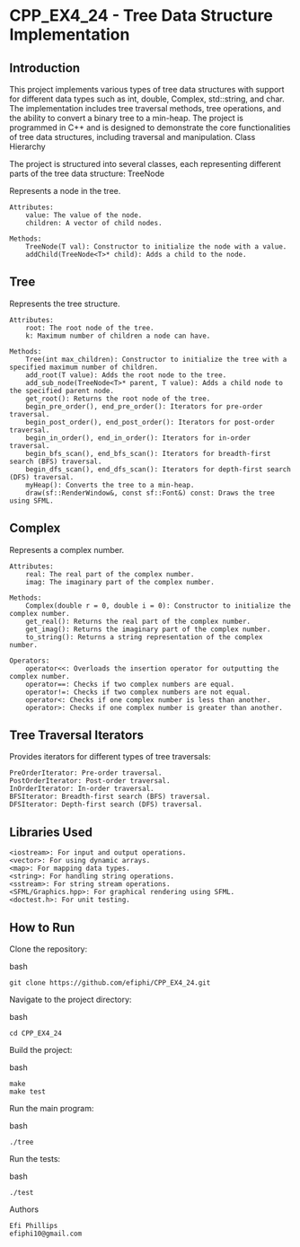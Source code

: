 # CPP_EX4_24 - Tree Data Structure Implementation
## Introduction

This project implements various types of tree data structures with support for different data types such as int, double, Complex, std::string, and char. The implementation includes tree traversal methods, tree operations, and the ability to convert a binary tree to a min-heap. The project is programmed in C++ and is designed to demonstrate the core functionalities of tree data structures, including traversal and manipulation.
Class Hierarchy

The project is structured into several classes, each representing different parts of the tree data structure:
TreeNode

Represents a node in the tree.

    Attributes:
        value: The value of the node.
        children: A vector of child nodes.

    Methods:
        TreeNode(T val): Constructor to initialize the node with a value.
        addChild(TreeNode<T>* child): Adds a child to the node.

## Tree

Represents the tree structure.

    Attributes:
        root: The root node of the tree.
        k: Maximum number of children a node can have.

    Methods:
        Tree(int max_children): Constructor to initialize the tree with a specified maximum number of children.
        add_root(T value): Adds the root node to the tree.
        add_sub_node(TreeNode<T>* parent, T value): Adds a child node to the specified parent node.
        get_root(): Returns the root node of the tree.
        begin_pre_order(), end_pre_order(): Iterators for pre-order traversal.
        begin_post_order(), end_post_order(): Iterators for post-order traversal.
        begin_in_order(), end_in_order(): Iterators for in-order traversal.
        begin_bfs_scan(), end_bfs_scan(): Iterators for breadth-first search (BFS) traversal.
        begin_dfs_scan(), end_dfs_scan(): Iterators for depth-first search (DFS) traversal.
        myHeap(): Converts the tree to a min-heap.
        draw(sf::RenderWindow&, const sf::Font&) const: Draws the tree using SFML.

## Complex

Represents a complex number.

    Attributes:
        real: The real part of the complex number.
        imag: The imaginary part of the complex number.

    Methods:
        Complex(double r = 0, double i = 0): Constructor to initialize the complex number.
        get_real(): Returns the real part of the complex number.
        get_imag(): Returns the imaginary part of the complex number.
        to_string(): Returns a string representation of the complex number.

    Operators:
        operator<<: Overloads the insertion operator for outputting the complex number.
        operator==: Checks if two complex numbers are equal.
        operator!=: Checks if two complex numbers are not equal.
        operator<: Checks if one complex number is less than another.
        operator>: Checks if one complex number is greater than another.


## Tree Traversal Iterators

Provides iterators for different types of tree traversals:

    PreOrderIterator: Pre-order traversal.
    PostOrderIterator: Post-order traversal.
    InOrderIterator: In-order traversal.
    BFSIterator: Breadth-first search (BFS) traversal.
    DFSIterator: Depth-first search (DFS) traversal.

## Libraries Used

    <iostream>: For input and output operations.
    <vector>: For using dynamic arrays.
    <map>: For mapping data types.
    <string>: For handling string operations.
    <sstream>: For string stream operations.
    <SFML/Graphics.hpp>: For graphical rendering using SFML.
    <doctest.h>: For unit testing.

## How to Run
Clone the repository:

bash

    git clone https://github.com/efiphi/CPP_EX4_24.git

Navigate to the project directory:

bash

    cd CPP_EX4_24

Build the project:

bash

    make
    make test

Run the main program:

bash

    ./tree

Run the tests:

bash

    ./test

Authors

    Efi Phillips
    efiphi10@gmail.com
